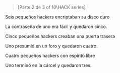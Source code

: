 >[Parte 2 de 3 of 10\HACK series]  

Seis pequeños hackers encriptaban su disco duro

La contraseña de uno era fácil y quedaron cinco.

Cinco pequeños hackers creaban una puerta trasera

Uno presumió en un foro y quedaron cuatro.

Cuatro pequeños hackers con espiritú libre

Uno terminó en la cárcel y quedaron tres.
